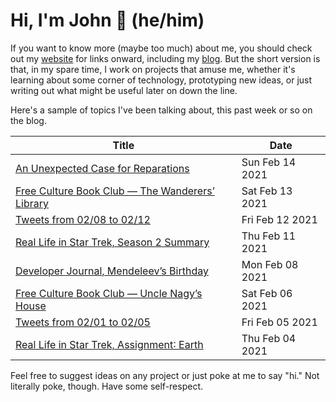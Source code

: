 # Hi, I'm John 👋 (he/him)

If you want to know more (maybe too much) about me, you should check out my [website](https://john.colagioia.net/) for links onward, including my [blog](https://john.colagioia.net/blog).  But the short version is that, in my spare time, I work on projects that amuse me, whether it's learning about some corner of technology, prototyping new ideas, or just writing out what might be useful later on down the line.

Here's a sample of topics I've been talking about, this past week or so on the blog.

|Title|Date|
|-----|-------|
|[An Unexpected Case for Reparations](https://john.colagioia.net/blog/2021/02/14/reparations.html)|Sun Feb 14 2021|
|[Free Culture Book Club — The Wanderers’ Library](https://john.colagioia.net/blog/2021/02/13/wanderers.html)|Sat Feb 13 2021|
|[Tweets from 02/08 to 02/12](https://john.colagioia.net/blog/media/2021/02/12/week.html)|Fri Feb 12 2021|
|[Real Life in Star Trek, Season 2 Summary](https://john.colagioia.net/blog/2021/02/11/season2.html)|Thu Feb 11 2021|
|[Developer Journal, Mendeleev’s Birthday](https://john.colagioia.net/blog/2021/02/08/mendeleev.html)|Mon Feb 08 2021|
|[Free Culture Book Club — Uncle Nagy’s House](https://john.colagioia.net/blog/2021/02/06/nagy.html)|Sat Feb 06 2021|
|[Tweets from 02/01 to 02/05](https://john.colagioia.net/blog/media/2021/02/05/week.html)|Fri Feb 05 2021|
|[Real Life in Star Trek, Assignment∶ Earth](https://john.colagioia.net/blog/2021/02/04/earth.html)|Thu Feb 04 2021|

Feel free to suggest ideas on any project or just poke at me to say "hi." Not literally poke, though. Have some self-respect.
